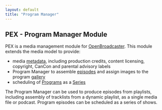 ```yaml
---
layout: default
title: "Program Manager"
---
```


## PEX - Program Manager Module 

PEX is a media management module for [OpenBroadcaster](openbroadcaster.pro). This module extends the media model to provide:

 - media [metadata](#metadata), including production credits, content licensing, copyright, CanCon and parental advisory labels
 - Program Manager to assemble [episodes](#episodes) and assign images to the program [gallery](#gallery)
 - scheduling of [Programs](#programs) as a [Series](#series)

The Program Manager can be used to produce episodes from playlists, including assembly of tracklists from a dynamic playlist, as a single media file or podcast. Program episodes can be scheduled as a series of shows.
